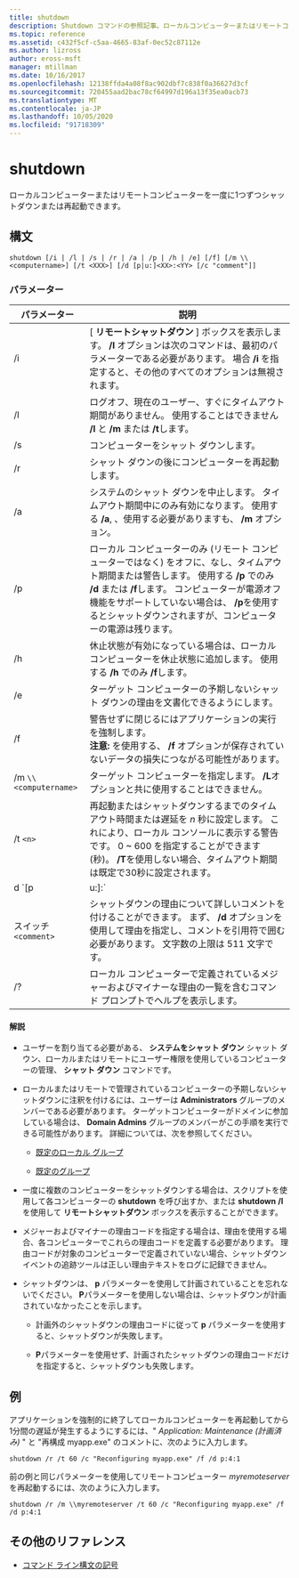```yaml
---
title: shutdown
description: Shutdown コマンドの参照記事。ローカルコンピューターまたはリモートコンピューターを1つずつシャットダウンまたは再起動することができます。
ms.topic: reference
ms.assetid: c432f5cf-c5aa-4665-83af-0ec52c87112e
ms.author: lizross
author: eross-msft
manager: mtillman
ms.date: 10/16/2017
ms.openlocfilehash: 12138ffda4a08f8ac902dbf7c838f0a36627d3cf
ms.sourcegitcommit: 720455aad2bac78cf64997d196a13f35ea0acb73
ms.translationtype: MT
ms.contentlocale: ja-JP
ms.lasthandoff: 10/05/2020
ms.locfileid: "91718309"
---
```

# <a name="shutdown"></a>shutdown

ローカルコンピューターまたはリモートコンピューターを一度に1つずつシャットダウンまたは再起動できます。

## <a name="syntax"></a>構文

```
shutdown [/i | /l | /s | /r | /a | /p | /h | /e] [/f] [/m \\<computername>] [/t <XXX>] [/d [p|u:]<XX>:<YY> [/c "comment"]]
```

### <a name="parameters"></a>パラメーター

| パラメーター | 説明 |
|--|--|
| /i | [ **リモートシャットダウン** ] ボックスを表示します。 **/I** オプションは次のコマンドは、最初のパラメーターである必要があります。 場合 **/i** を指定すると、その他のすべてのオプションは無視されます。 |
| /l | ログオフ、現在のユーザー、すぐにタイムアウト期間がありません。 使用することはできません **/l** と **/m** または **/t**します。 |
| /s | コンピューターをシャット ダウンします。 |
| /r | シャット ダウンの後にコンピューターを再起動します。 |
| /a | システムのシャット ダウンを中止します。 タイムアウト期間中にのみ有効になります。 使用する **/a**, 、使用する必要がありますも、 **/m** オプション。 |
| /p | ローカル コンピューターのみ (リモート コンピューターではなく) をオフに、なし、タイムアウト期間または警告します。 使用する **/p** でのみ **/d** または **/f**します。 コンピューターが電源オフ機能をサポートしていない場合は、 **/p**を使用するとシャットダウンされますが、コンピューターの電源は残ります。 |
| /h | 休止状態が有効になっている場合は、ローカル コンピューターを休止状態に追加します。 使用する **/h** でのみ **/f**します。 |
| /e | ターゲット コンピューターの予期しないシャット ダウンの理由を文書化できるようにします。 |
| /f | 警告せずに閉じるにはアプリケーションの実行を強制します。<br>**注意:** を使用する、 **/f** オプションが保存されていないデータの損失につながる可能性があります。 |
| /m `\\<computername>` | ターゲット コンピューターを指定します。 **/L**オプションと共に使用することはできません。 |
| /t `<n>` | 再起動またはシャットダウンするまでのタイムアウト時間または遅延を *n* 秒に設定します。 これにより、ローカル コンソールに表示する警告です。 0 ~ 600 を指定することができます (秒)。 **/T**を使用しない場合、タイムアウト期間は既定で30秒に設定されます。 |
| d `[p | u:]<XX>:<YY>` | システムの再起動またはシャット ダウンの理由を一覧表示します。 サポートされているパラメーター値は次のとおりです。<ul><li>**p** -再起動またはシャットダウンが計画されていることを示します。</li><li>**u** -理由がユーザー定義であることを示します。<p>**注**<br>**P**または**u**が指定されていない場合、再起動またはシャットダウンは計画されていません。</li><li>*XX* -主な理由番号 (256 未満の正の整数) を指定します。</li><li>*YY* マイナー理由番号を指定します (正の整数、65536未満)。</li></ul> |
| スイッチ `<comment>` | シャットダウンの理由について詳しいコメントを付けることができます。 まず、 **/d** オプションを使用して理由を指定し、コメントを引用符で囲む必要があります。 文字数の上限は 511 文字です。 |
| /? | ローカル コンピューターで定義されているメジャーおよびマイナーな理由の一覧を含むコマンド プロンプトでヘルプを表示します。 |

#### <a name="remarks"></a>解説

- ユーザーを割り当てる必要がある、 **システムをシャット ダウン** シャット ダウン、ローカルまたはリモートにユーザー権限を使用しているコンピューターの管理、 **シャット ダウン** コマンドです。

- ローカルまたはリモートで管理されているコンピューターの予期しないシャットダウンに注釈を付けるには、ユーザーは **Administrators** グループのメンバーである必要があります。 ターゲットコンピューターがドメインに参加している場合は、 **Domain Admins** グループのメンバーがこの手順を実行できる可能性があります。 詳細については、次を参照してください。

  - [既定のローカル グループ](/previous-versions/windows/it-pro/windows-server-2003/cc785098(v=ws.10))

  - [既定のグループ](/previous-versions/windows/it-pro/windows-server-2003/cc756898(v=ws.10))

- 一度に複数のコンピューターをシャットダウンする場合は、スクリプトを使用して各コンピューターの **shutdown** を呼び出すか、または **shutdown** **/I** を使用して **リモートシャットダウン** ボックスを表示することができます。

- メジャーおよびマイナーの理由コードを指定する場合は、理由を使用する場合、各コンピューターでこれらの理由コードを定義する必要があります。 理由コードが対象のコンピューターで定義されていない場合、シャットダウンイベントの追跡ツールは正しい理由テキストをログに記録できません。

- シャットダウンは、 **p** パラメーターを使用して計画されていることを忘れないでください。 **P**パラメーターを使用しない場合は、シャットダウンが計画されていなかったことを示します。

  - 計画外のシャットダウンの理由コードに従って **p** パラメーターを使用すると、シャットダウンが失敗します。

  - **P**パラメーターを使用せず、計画されたシャットダウンの理由コードだけを指定すると、シャットダウンも失敗します。

## <a name="examples"></a>例

アプリケーションを強制的に終了してローカルコンピューターを再起動してから1分間の遅延が発生するようにするには、" *Application: Maintenance (計画済み)* " と "再構成 myapp.exe" のコメントに、次のように入力します。

```
shutdown /r /t 60 /c "Reconfiguring myapp.exe" /f /d p:4:1
```

前の例と同じパラメーターを使用してリモートコンピューター *myremoteserver* を再起動するには、次のように入力します。

```
shutdown /r /m \\myremoteserver /t 60 /c "Reconfiguring myapp.exe" /f /d p:4:1
```

## <a name="additional-references"></a>その他のリファレンス

- [コマンド ライン構文の記号](command-line-syntax-key.md)
